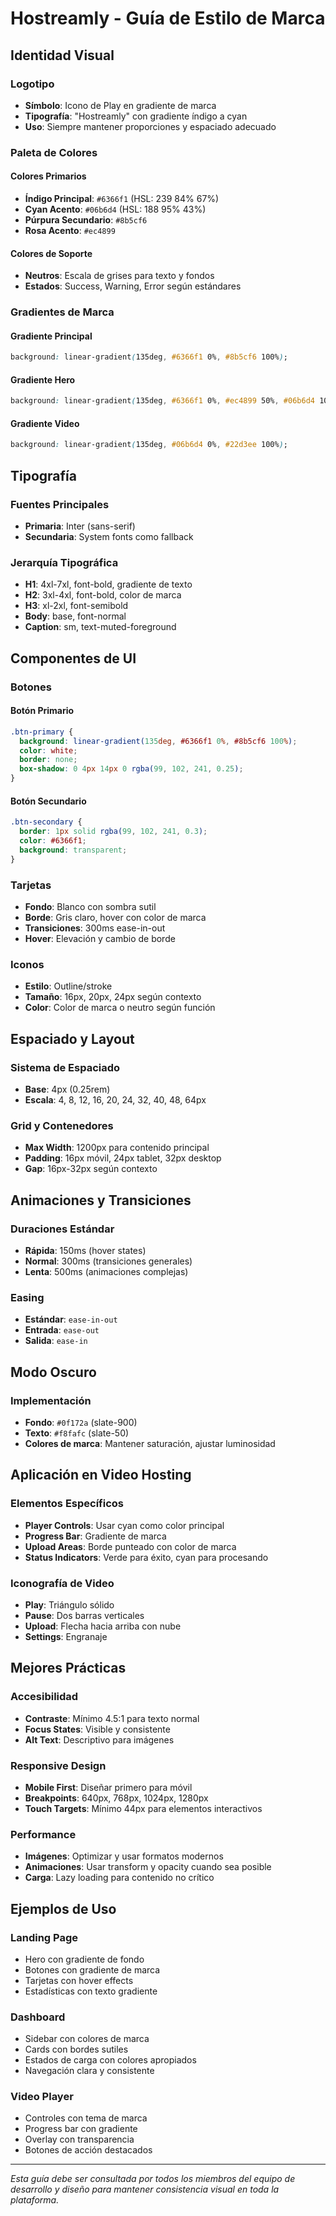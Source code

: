 # Hostreamly - Guía de Estilo de Marca

## Identidad Visual

### Logotipo
- **Símbolo**: Icono de Play en gradiente de marca
- **Tipografía**: "Hostreamly" con gradiente índigo a cyan
- **Uso**: Siempre mantener proporciones y espaciado adecuado

### Paleta de Colores

#### Colores Primarios
- **Índigo Principal**: `#6366f1` (HSL: 239 84% 67%)
- **Cyan Acento**: `#06b6d4` (HSL: 188 95% 43%)
- **Púrpura Secundario**: `#8b5cf6`
- **Rosa Acento**: `#ec4899`

#### Colores de Soporte
- **Neutros**: Escala de grises para texto y fondos
- **Estados**: Success, Warning, Error según estándares

### Gradientes de Marca

#### Gradiente Principal
```css
background: linear-gradient(135deg, #6366f1 0%, #8b5cf6 100%);
```

#### Gradiente Hero
```css
background: linear-gradient(135deg, #6366f1 0%, #ec4899 50%, #06b6d4 100%);
```

#### Gradiente Video
```css
background: linear-gradient(135deg, #06b6d4 0%, #22d3ee 100%);
```

## Tipografía

### Fuentes Principales
- **Primaria**: Inter (sans-serif)
- **Secundaria**: System fonts como fallback

### Jerarquía Tipográfica
- **H1**: 4xl-7xl, font-bold, gradiente de texto
- **H2**: 3xl-4xl, font-bold, color de marca
- **H3**: xl-2xl, font-semibold
- **Body**: base, font-normal
- **Caption**: sm, text-muted-foreground

## Componentes de UI

### Botones

#### Botón Primario
```css
.btn-primary {
  background: linear-gradient(135deg, #6366f1 0%, #8b5cf6 100%);
  color: white;
  border: none;
  box-shadow: 0 4px 14px 0 rgba(99, 102, 241, 0.25);
}
```

#### Botón Secundario
```css
.btn-secondary {
  border: 1px solid rgba(99, 102, 241, 0.3);
  color: #6366f1;
  background: transparent;
}
```

### Tarjetas
- **Fondo**: Blanco con sombra sutil
- **Borde**: Gris claro, hover con color de marca
- **Transiciones**: 300ms ease-in-out
- **Hover**: Elevación y cambio de borde

### Iconos
- **Estilo**: Outline/stroke
- **Tamaño**: 16px, 20px, 24px según contexto
- **Color**: Color de marca o neutro según función

## Espaciado y Layout

### Sistema de Espaciado
- **Base**: 4px (0.25rem)
- **Escala**: 4, 8, 12, 16, 20, 24, 32, 40, 48, 64px

### Grid y Contenedores
- **Max Width**: 1200px para contenido principal
- **Padding**: 16px móvil, 24px tablet, 32px desktop
- **Gap**: 16px-32px según contexto

## Animaciones y Transiciones

### Duraciones Estándar
- **Rápida**: 150ms (hover states)
- **Normal**: 300ms (transiciones generales)
- **Lenta**: 500ms (animaciones complejas)

### Easing
- **Estándar**: `ease-in-out`
- **Entrada**: `ease-out`
- **Salida**: `ease-in`

## Modo Oscuro

### Implementación
- **Fondo**: `#0f172a` (slate-900)
- **Texto**: `#f8fafc` (slate-50)
- **Colores de marca**: Mantener saturación, ajustar luminosidad

## Aplicación en Video Hosting

### Elementos Específicos
- **Player Controls**: Usar cyan como color principal
- **Progress Bar**: Gradiente de marca
- **Upload Areas**: Borde punteado con color de marca
- **Status Indicators**: Verde para éxito, cyan para procesando

### Iconografía de Video
- **Play**: Triángulo sólido
- **Pause**: Dos barras verticales
- **Upload**: Flecha hacia arriba con nube
- **Settings**: Engranaje

## Mejores Prácticas

### Accesibilidad
- **Contraste**: Mínimo 4.5:1 para texto normal
- **Focus States**: Visible y consistente
- **Alt Text**: Descriptivo para imágenes

### Responsive Design
- **Mobile First**: Diseñar primero para móvil
- **Breakpoints**: 640px, 768px, 1024px, 1280px
- **Touch Targets**: Mínimo 44px para elementos interactivos

### Performance
- **Imágenes**: Optimizar y usar formatos modernos
- **Animaciones**: Usar transform y opacity cuando sea posible
- **Carga**: Lazy loading para contenido no crítico

## Ejemplos de Uso

### Landing Page
- Hero con gradiente de fondo
- Botones con gradiente de marca
- Tarjetas con hover effects
- Estadísticas con texto gradiente

### Dashboard
- Sidebar con colores de marca
- Cards con bordes sutiles
- Estados de carga con colores apropiados
- Navegación clara y consistente

### Video Player
- Controles con tema de marca
- Progress bar con gradiente
- Overlay con transparencia
- Botones de acción destacados

---

*Esta guía debe ser consultada por todos los miembros del equipo de desarrollo y diseño para mantener consistencia visual en toda la plataforma.*